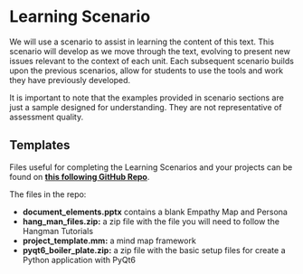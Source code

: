 # Learning Scenario

We will use a scenario to assist in learning the content of this text. This scenario will develop as we move through the text, evolving to present new issues relevant to the context of each unit. Each subsequent scenario builds upon the previous scenarios, allow for students to use the tools and work they have previously developed.

It is important to note that the examples provided in scenario sections are just a sample designed for understanding. They are not representative of assessment quality.

## Templates
Files useful for completing the Learning Scenarios and your projects can be found on **<a href="https://github.com/DamoM73/digital-solutions-text/tree/main/resources" target="_blank">this following GitHub Repo</a>**.

The files in the repo:
- **document_elements.pptx** contains a blank Empathy Map and Persona
- **hang_man_files.zip:** a zip file with the file you will need to follow the Hangman Tutorials
- **project_template.mm:** a mind map framework
- **pyqt6_boiler_plate.zip:** a zip file with the basic setup files for create a Python application with PyQt6 